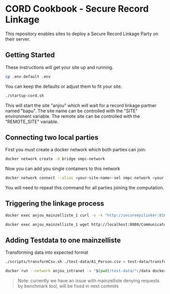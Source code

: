 # CORD Cookbook - Secure Record Linkage
This repository enables sites to deploy a Secure Record Linkage Party on their server.

## Getting Started

These instructions will get your site up and running.

``` sh
cp .env.default .env
```

You can keep the defaults or adjust them to fit your site.

``` sh
./startup-cord.sh
```

This will start the site "anjou" which will wait for a record linkage partner named "bapu".
The site name can be controlled with the "SITE" environment variable. The remote site can be controlled with the "REMOTE_SITE" variable.

## Connecting two local parties

First you must create a docker network which both parties can join:
``` sh
docker network create -d bridge smpc-network
```

Now you can add you single containers to this network

``` sh
docker network connect --alias <your-site-name>-sel smpc-network <your-site-name>_secureepilinker_1
```

You will need to repeat this command for all parties joining the computation.

## Triggering the linkage process

``` sh
docker exec anjou_mainzelliste_1 curl -v -k "http://secureepilinker:8161/test/bapu"
```

``` sh
docker exec anjou_mainzelliste_1 wget http://localhost:8080/Communicator/triggerMNMatch/bapu
```

## Adding Testdata to one mainzelliste

Transforming data into expected format

``` sh
./scripts/transformCsv.sh ./test-data/A1_Person.csv > test-data/transformed.csv
```

``` sh
docker run --network anjou_intranet -v "$(pwd)/test-data/":/data docker.verbis.dkfz.de/cord/mainzelliste-benchmark ADD_PATIENT -i "/data/A1_Person.csv" -t "CSV" -k "testApi" -u "http://mainzelliste:8080" -l 100
```
> Note: currently we have an issue with mainzelliste denying requests by benchmark tool, will be fixed in next commits
